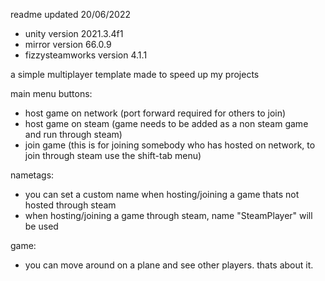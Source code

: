 readme updated 20/06/2022

- unity version 2021.3.4f1
- mirror version 66.0.9
- fizzysteamworks version 4.1.1

a simple multiplayer template made to speed up my projects

main menu buttons:
- host game on network (port forward required for others to join)
- host game on steam (game needs to be added as a non steam game and run through steam)
- join game (this is for joining somebody who has hosted on network, to join through steam use the shift-tab menu)

nametags:
- you can set a custom name when hosting/joining a game thats not hosted through steam
- when hosting/joining a game through steam, name "SteamPlayer" will be used

game:
- you can move around on a plane and see other players. thats about it.


